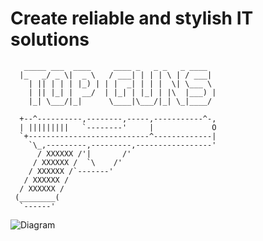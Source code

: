 # Сreate reliable and stylish IT solutions

```
   _____ ___  ____     ____ _   _ _   _ ____  
  |_   _/ _ \|  _ \   / ___| | | | \ | / ___| 
    | || | | | |_) | | |  _| | | |  \| \___ \ 
    | || |_| |  __/  | |_| | |_| | |\  |___) |
    |_| \___/|_|      \____|\___/|_| \_|____/ 
                                                               
  +--^----------,--------,-----,-----------^-,
  | |||||||||   `--------'     |             O
  `+---------------------------^-------------|
    `\_,---------,---------,-----------------'
      / XXXXXX /'|       /'
     / XXXXXX /  `\    /'
    / XXXXXX /`-------'
   / XXXXXX /
  / XXXXXX /
 (________(                
  `------'  
```  

<img src="./big-image.svg" alt="Diagram" title="Logo" style="max-width: 100%;">
